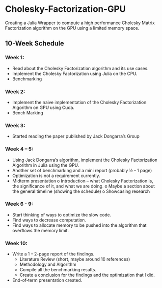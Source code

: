 # Cholesky-Factorization-GPU

Creating a Julia Wrapper to compute a high performance Cholesky Matrix Factorization algorithm on the GPU using a limited memory space.

## 10-Week Schedule

### Week 1:

- Read about the Cholesky Factorization algorithm and its use cases.
- Implement the Cholesky Factorization using Julia on the CPU.
- Benchmarking

### Week 2:

- Implement the naive implementation of the Cholesky Factorization Algorithm on GPU using Cuda.
- Bench Marking

### Week 3:

- Started reading the paper published by Jack Dongarra’s Group

### Week 4 – 5:

- Using Jack Dongarra’s algorithm, implement the Cholesky Factorization Algorithm in Julia using the GPU.
- Another set of benchmarking and a mini report (probably ½ - 1 page)
- Optimization is not a requirement currently.
- Midterm presentation
  o Introduction – what Cholesky Factorization is, the significance of it, and what we are doing.
  o Maybe a section about the general timeline (showing the schedule)
  o Showcasing research

### Week 6 - 9:

- Start thinking of ways to optimize the slow code.
- Find ways to decrease computation.
- Find ways to allocate memory to be pushed into the algorithm that overflows the memory limit.

### Week 10:

- Write a 1 – 2-page report of the findings.
  - Literature Review (short, maybe around 10 references)
  - Methodology and Algorithm
  - Compile all the benchmarking results.
  - Create a conclusion for the findings and the optimization that I did.
- End-of-term presentation created.
